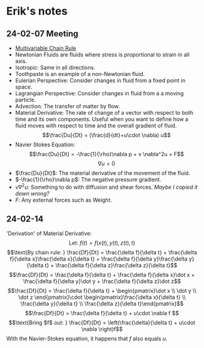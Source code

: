 # Erik's notes

## 24-02-07 Meeting
 - [Multivariable Chain Rule](https://www.khanacademy.org/math/multivariable-calculus/multivariable-derivatives/differentiating-vector-valued-functions/a/multivariable-chain-rule-simple-version)
 - Newtonian Fluids are fluids where stress is proportional to strain in all axis.
 - Isotropic: Same in all directions.
 - Toothpaste is an example of a non-Newtonian fluid.
 - Eulerian Perspective: Consider changes in fluid from a fixed point in space.
 - Lagrangian Perspective: Consider changes in fluid from a a moving particle.
 - Advection: The transfer of matter by flow.
 - Material Derivative: The rate of change of a vector with respect to both time and its own components. Useful when you want to define how a fluid moves with respect to time and the overall gradient of fluid.
 $$\frac{Du}{Dt} = (\frac{d}{dt}+u\cdot \nabla) u$$
 - Navier Stokes Equation:
 $$\frac{Du}{Dt} = -\frac{1}{\rho}\nabla p + v \nabla^2u + F$$
 $$\nabla u = 0$$
 - $\frac{Du}{Dt}$: The material derivative of the movement of the fluid.
 - $-\frac{1}{\rho}\nabla p$: The negative pressure gradient.
 - $v\nabla^2u$: Something to do with diffusion and shear forces. *Maybe I copied it down wrong?*
 - $F$: Any external forces such as Weight. 

## 24-02-14
 'Derivation' of Material Derivative:
 $$\text{Let: }f(t) = f\left(x(t), y(t),z(t),t \right)$$ 
 $$\text{By chain rule: } \frac{Df}{Dt} = \frac{\delta f}{\delta t} + \frac{\delta f}{\delta x}\frac{\delta x}{\delta t} + \frac{\delta f}{\delta y}\frac{\delta y}{\delta t} + \frac{\delta f}{\delta z}\frac{\delta z}{\delta t}$$
 $$\frac{Df}{Dt} = \frac{\delta f}{\delta t} + \frac{\delta f}{\delta x}\dot x + \frac{\delta f}{\delta y}\dot y + \frac{\delta f}{\delta z}\dot z$$
 $$\frac{Df}{Dt} = \frac{\delta f}{\delta t} + \begin{pmatrix}\dot x \\ \dot y \\ \dot z \end{pmatrix}\cdot \begin{pmatrix}\frac{\delta x}{\delta t} \\ \frac{\delta y}{\delta t} \\ \frac{\delta z}{\delta t}\end{pmatrix}$$
 $$\frac{Df}{Dt} = \frac{\delta f}{\delta t} + u\cdot \nabla f $$
 $$\text{Bring $f$ out: } \frac{Df}{Dt} = \left(\frac{\delta}{\delta t} + u\cdot \nabla \right)f$$
 With the Navier-Stokes equation, it happens that $f$ also equals $u$.